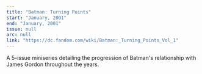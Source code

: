 ```yaml
---
title: "Batman: Turning Points"
start: "January, 2001"
end: "January, 2001"
issue: null
arc: null
link: "https://dc.fandom.com/wiki/Batman:_Turning_Points_Vol_1"
---
```


A 5-issue miniseries detailing the progression of Batman's relationship with James Gordon throughout the years.
